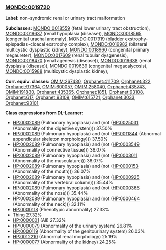 
### [MONDO:0019720](http://purl.obolibrary.org/obo/MONDO_0019720)
**Label:** non-syndromic renal or urinary tract malformation

**Subclasses:** [MONDO:0018559](http://purl.obolibrary.org/obo/MONDO_0018559) (fetal lower urinary tract obstruction), [MONDO:0019637](http://purl.obolibrary.org/obo/MONDO_0019637) (renal hypoplasia (disease)), [MONDO:0018565](http://purl.obolibrary.org/obo/MONDO_0018565) (congenital urachal anomaly), [MONDO:0017919](http://purl.obolibrary.org/obo/MONDO_0017919) (bladder exstrophy-epispadias-cloacal exstrophy complex), [MONDO:0019982](http://purl.obolibrary.org/obo/MONDO_0019982) (bilateral multicystic dysplastic kidney), [MONDO:0018960](http://purl.obolibrary.org/obo/MONDO_0018960) (congenital primary megaureter), [MONDO:0017609](http://purl.obolibrary.org/obo/MONDO_0017609) (renal tubular dysgenesis), [MONDO:0018470](http://purl.obolibrary.org/obo/MONDO_0018470) (renal agenesis (disease)), [MONDO:0019638](http://purl.obolibrary.org/obo/MONDO_0019638) (renal dysplasia (disease)), [MONDO:0019639](http://purl.obolibrary.org/obo/MONDO_0019639) (congenital megacalycosis), [MONDO:0015988](http://purl.obolibrary.org/obo/MONDO_0015988) (multicystic dysplastic kidney), 

**Corr. equiv. classes:** [OMIM:267430](http://purl.obolibrary.org/obo/OMIM_267430), [Orphanet:411709](http://www.orpha.net/ORDO/Orphanet_411709), [Orphanet:322](http://www.orpha.net/ORDO/Orphanet_322), [Orphanet:97364](http://www.orpha.net/ORDO/Orphanet_97364), [OMIM:600057](http://purl.obolibrary.org/obo/OMIM_600057), [OMIM:258040](http://purl.obolibrary.org/obo/OMIM_258040), [Orphanet:435743](http://www.orpha.net/ORDO/Orphanet_435743), [OMIM:191830](http://purl.obolibrary.org/obo/OMIM_191830), [Orphanet:435365](http://www.orpha.net/ORDO/Orphanet_435365), [Orphanet:1851](http://www.orpha.net/ORDO/Orphanet_1851), [Orphanet:93108](http://www.orpha.net/ORDO/Orphanet_93108), [Orphanet:617](http://www.orpha.net/ORDO/Orphanet_617), [Orphanet:93109](http://www.orpha.net/ORDO/Orphanet_93109), [OMIM:615721](http://purl.obolibrary.org/obo/OMIM_615721), [Orphanet:3033](http://www.orpha.net/ORDO/Orphanet_3033), [Orphanet:93101](http://www.orpha.net/ORDO/Orphanet_93101), 

**Class expressions from DL-Learner:**

- [HP:0002089](http://purl.obolibrary.org/obo/HP_0002089) (Pulmonary hypoplasia) and (not ([HP:0025031](http://purl.obolibrary.org/obo/HP_0025031) (Abnormality of the digestive system))) 37.50%
- [HP:0002089](http://purl.obolibrary.org/obo/HP_0002089) (Pulmonary hypoplasia) and (not ([HP:0011844](http://purl.obolibrary.org/obo/HP_0011844) (Abnormal appendicular skeleton morphology))) 37.50%
- [HP:0002089](http://purl.obolibrary.org/obo/HP_0002089) (Pulmonary hypoplasia) and (not ([HP:0003549](http://purl.obolibrary.org/obo/HP_0003549) (Abnormality of connective tissue))) 36.07%
- [HP:0002089](http://purl.obolibrary.org/obo/HP_0002089) (Pulmonary hypoplasia) and (not ([HP:0003011](http://purl.obolibrary.org/obo/HP_0003011) (Abnormality of the musculature))) 36.07%
- [HP:0002089](http://purl.obolibrary.org/obo/HP_0002089) (Pulmonary hypoplasia) and (not ([HP:0000153](http://purl.obolibrary.org/obo/HP_0000153) (Abnormality of the mouth))) 36.07%
- [HP:0002089](http://purl.obolibrary.org/obo/HP_0002089) (Pulmonary hypoplasia) and (not ([HP:0000925](http://purl.obolibrary.org/obo/HP_0000925) (Abnormality of the vertebral column))) 35.44%
- [HP:0002089](http://purl.obolibrary.org/obo/HP_0002089) (Pulmonary hypoplasia) and (not ([HP:0000366](http://purl.obolibrary.org/obo/HP_0000366) (Abnormality of the nose))) 35.44%
- [HP:0002089](http://purl.obolibrary.org/obo/HP_0002089) (Pulmonary hypoplasia) and (not ([HP:0000464](http://purl.obolibrary.org/obo/HP_0000464) (Abnormality of the neck))) 32.11%
- [HP:0000118](http://purl.obolibrary.org/obo/HP_0000118) (Phenotypic abnormality) 27.33%
- Thing 27.32%
- [HP:0000001](http://purl.obolibrary.org/obo/HP_0000001) (All) 27.32%
- [HP:0000079](http://purl.obolibrary.org/obo/HP_0000079) (Abnormality of the urinary system) 26.81%
- [HP:0000119](http://purl.obolibrary.org/obo/HP_0000119) (Abnormality of the genitourinary system) 26.03%
- [HP:0012210](http://purl.obolibrary.org/obo/HP_0012210) (Abnormal renal morphology) 25.19%
- [HP:0000077](http://purl.obolibrary.org/obo/HP_0000077) (Abnormality of the kidney) 24.25%


